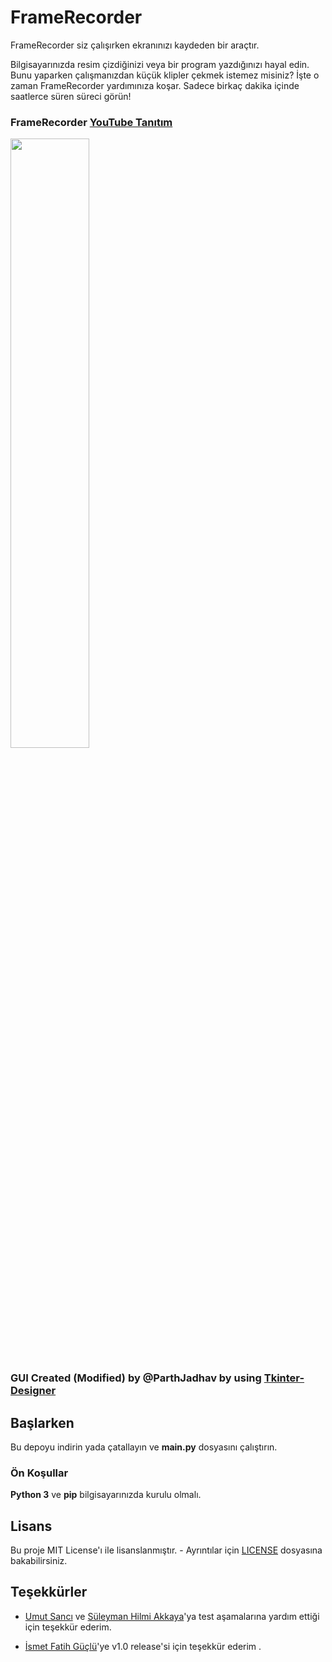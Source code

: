 # FrameRecorder

FrameRecorder siz çalışırken ekranınızı kaydeden bir araçtır.

Bilgisayarınızda resim çizdiğinizi veya bir program yazdığınızı hayal edin. Bunu yaparken çalışmanızdan küçük klipler çekmek istemez misiniz? İşte o zaman FrameRecorder yardımınıza koşar. Sadece birkaç dakika içinde saatlerce süren süreci görün!

### FrameRecorder [YouTube Tanıtım](https://www.youtube.com/watch?v=UKQJ6gtvM7M&lc=UgwgbfG3yIvGFaqmjQ14AaABAg)
<img width=50% src="https://raw.githubusercontent.com/mehmet-mert/FrameRecorder/master/Docs/Ekran%20Al%C4%B1nt%C4%B1s%C4%B12.PNG">

### GUI Created (Modified) by @ParthJadhav by using [Tkinter-Designer](https://github.com/ParthJadhav/Tkinter-Designer)

## Başlarken

Bu depoyu indirin yada çatallayın ve <b>main.py</b> dosyasını çalıştırın.

### Ön Koşullar

<b>Python 3</b> ve <b>pip</b> bilgisayarınızda kurulu olmalı.

## Lisans

Bu proje MIT License'ı ile lisanslanmıştır. - Ayrıntılar için [LICENSE](https://github.com/mehmet-mert/FrameRecorder/blob/master/LICENSE) dosyasına bakabilirsiniz.

## Teşekkürler

* [Umut Sancı](https://github.com/Umut-Umut) ve [Süleyman Hilmi Akkaya](https://github.com/hilmiAkkaya)'ya test aşamalarına yardım ettiği için teşekkür ederim.

* [İsmet Fatih Güçlü](https://github.com/fatih51)'ye v1.0 release'si için teşekkür ederim .
